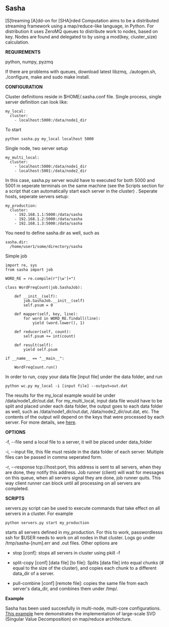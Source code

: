 Sasha 
--------------------------------------------

[S]treaming [A]dd-on for [SHA]rded Computation aims to be a
distributed streaming framework using a map/reduce-like language, in
Python. For distribution it uses ZeroMQ queues to distribute work to
nodes, based on key. Nodes are found and delegated to by using a
mod(key, cluster_size) calculation.

**REQUIREMENTS**

python, numpy, pyzmq

If there are problems with queues, download latest libzmq,
./autogen.sh, ./configure, make and sudo make install.

**CONFIGURATION**

Cluster definitions reside in $HOME/.sasha.conf file. Single process,
single server definition can look like:
    
```
my_local:  
  cluster:
    - localhost:5000:/data/node1_dir
```
    
To start

```
python sasha.py my_local localhost 5000
```

Single node, two server setup

```
my_multi_local:  
  cluster:
    - localhost:5000:/data/node1_dir
    - localhost:5001:/data/node2_dir
```
    
In this case, sasha.py server would have to executed for both 5000 and
5001 in seperate terminals on the same machine (see the Scripts
section for a script that can automatically start each server in the
cluster) . Seperate hosts, seperate servers setup:

```
my_production:  
  cluster:
    - 192.168.1.1:5000:/data/sasha
    - 192.168.1.2:5000:/data/sasha
    - 192.168.1.3:5000:/data/sasha
```

You need to define sasha.dir as well, such as

```
sasha.dir:
  /home/user1/some/directory/sasha
```

Simple job

```
import re, sys
from sasha import job

WORD_RE = re.compile(r"[\w']+")

class WordFreqCount(job.SashaJob):

    def __init__(self):
        job.SashaJob.__init__(self)
        self.psum = 0
            
    def mapper(self, key, line):
        for word in WORD_RE.findall(line):
            yield (word.lower(), 1)
            
    def reducer(self, count):
        self.psum += int(count)
    
    def result(self):
        yield self.psum
        
if __name__ == "__main__":
    
    WordFreqCount.run()
```

In order to run, copy your data file [input file] under the data folder, and run

```
python wc.py my_local -i [input file] --output=out.dat
```

The results for the my_local example would be under
/data/node1_dir/out.dat. For my_multi_local, input data file would
have to be split and placed under each data folder, the output goes to
each data folder as well, such as /data/node1_dir/out.dat,
/data/node2_dir/out.dat, etc. The contents of the output will depend
on the keys that were processed by each server. For more details, see
[here](doc/INTRO.md).

**OPTIONS**

-f, --file send a local file to a server, it will be placed under data_folder

-i, --input file, this file must reside in the data folder of each
 server. Multiple files can be passed in comma seperated form.

-r, --response tcp://host:port, this address is sent to all servers,
 when they are done, they notify this address. Job runner (client)
 will wait for messages on this queue, when all servers signal they
 are done, job runner quits. This way client runner can block until
 all processing on all servers are completed.
 
**SCRIPTS**

servers.py script can be used to execute commands that take effect on
all servers in a cluster. For example

```
python servers.py start my_production
```

starts all servers defined in my_production. For this to work,
passwordlesss ssh for $USER needs to work on all nodes in that
cluster. Logs go under /tmp/sasha-[num].err and .out files. Other
options are

- stop [conf]: stops all servers in cluster using pkill -f

- split-copy [conf] [data file] [to file]: Splits [data file] into
  equal chunks (# equal to the size of the cluster), and copies each
  chunk to a different data_dir of a server.

- pull-combine [conf] [remote file]: copies the same file from each
  server's data_dir, and combines them under /tmp/.

**Example**

Sasha has been used succesfully in multi-node, multi-core
configurations. [This example][1] here demonstrates the implementation
of large-scale SVD (Singular Value Decomposition) on map/reduce
architecture.

[1]: https://github.com/burakbayramli/classnotes/tree/master/stat/stat_mr_rnd_svd/sasha
